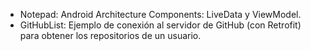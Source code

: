 - Notepad: Android Architecture Components: LiveData y ViewModel.
- GitHubList: Ejemplo de conexión al servidor de GitHub (con Retrofit) para obtener los repositorios de un usuario.
